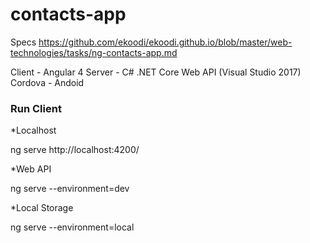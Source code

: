 # contacts-app

Specs
https://github.com/ekoodi/ekoodi.github.io/blob/master/web-technologies/tasks/ng-contacts-app.md

Client - Angular 4
Server - C# .NET Core Web API (Visual Studio 2017)
Cordova - Andoid

### Run Client

*Localhost

ng serve
http://localhost:4200/

*Web API

ng serve --environment=dev

*Local Storage

ng serve --environment=local
